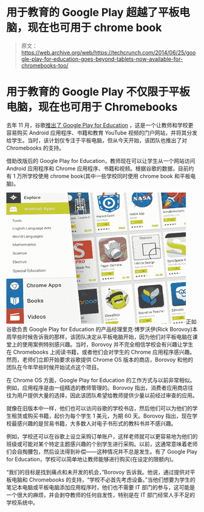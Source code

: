 # 用于教育的 Google Play 超越了平板电脑，现在也可用于 chrome book 

> 原文：<https://web.archive.org/web/https://techcrunch.com/2014/06/25/google-play-for-education-goes-beyond-tablets-now-available-for-chromebooks-too/>

# 用于教育的 Google Play 不仅限于平板电脑，现在也可用于 Chromebooks

去年 11 月，谷歌[推出了 Google Play for Education](https://web.archive.org/web/20221210011643/https://beta.techcrunch.com/2013/11/13/google-challenges-apples-dominance-in-schools-with-google-play-for-education-now-shipping-on-new-tablets/) ，这是一个让教师和学校更容易购买 Android 应用程序、书籍和教育 YouTube 视频的门户网站，并将其分发给学生。当时，该计划仅专注于平板电脑，但从今天开始，该团队也推出了对 Chromebooks 的支持。

借助改版后的 Google Play for Education，教师现在可以让学生从一个网站访问 Android 应用程序和 Chrome 应用程序、书籍和视频。根据谷歌的数据，目前约有 1 万所学校使用 chrome book(其中一些学校同时使用 chrome book 和平板电脑)。

![gpfe](img/5d2afcdf928ff58c2a18a8422a319197.png)正如谷歌负责 Google Play for Education 的产品经理里克·博罗沃伊(Rick Borovoy)本周早些时候告诉我的那样，该团队决定从平板电脑开始，因为他们对平板电脑在课堂上的使用案例特别感兴趣。当时，Borovoy 并不完全相信学校会有兴趣让学生在 Chromebooks 上阅读书籍，或者他们会对学生的 Chrome 应用程序感兴趣。然而，老师们立即开始要求谷歌提供 Chrome OS 版本的商店，Borovoy 和他的团队在今年早些时候开始试点这个项目。

在 Chrome OS 方面，Google Play for Education 的工作方式与以前非常相似。例如，应用程序是由一组精选的教师管理的。Borovoy 指出，消费者应用商店往往为用户提供大量的选择，因此该团队希望给教师提供少量以前经过审查的应用。

就像在旧版本中一样，他们也可以访问谷歌的学校书店，然后他们可以为他们的学生租赁或购买书籍，起价为每个学生 1 美元，为期 60 天。Borovoy 指出，现在学校最感兴趣的是贸易书籍，大多数人对电子书形式的教科书并不感兴趣。

例如，学校还可以在谷歌上设立采购订单账户，这样老师就可以更容易地为他们的班级或可能对某个特定主题感兴趣的个别学生进行采购。以前，这通常意味着老师们会自掏腰包，然后设法得到补偿——这种情况并不总是发生。有了 Google Play for Education，学校可以简单地让教师能够进行购买(在设定的限额内)。

“我们的目标是找到痛点和未开发的机会，”Borovoy 告诉我。他说，通过提供对平板电脑和 Chromebooks 的支持，“学校不必首先考虑设备。”当他们想要为学生的笔记本电脑或平板电脑添加应用程序时，他们也不需要 IT 部门的参与，这可能是一个很大的麻烦，并会剥夺教师的任何自发性，特别是在 IT 部门经常人手不足的学校系统中。